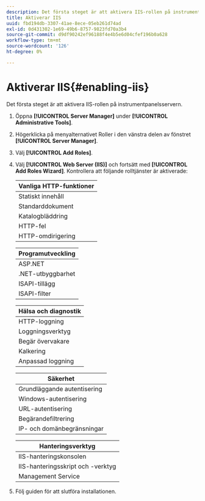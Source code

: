 ```yaml
---
description: Det första steget är att aktivera IIS-rollen på instrumentpanelsservern.
title: Aktiverar IIS
uuid: fbd194db-3307-41ae-8ece-05eb261d74ad
exl-id: 0d431302-1e69-49b6-8757-9823fd70a3b4
source-git-commit: d9df90242ef96188f4e4b5e6d04cfef196b0a628
workflow-type: tm+mt
source-wordcount: '126'
ht-degree: 0%

---
```


# Aktiverar IIS{#enabling-iis}

Det första steget är att aktivera IIS-rollen på instrumentpanelsservern.

1. Öppna **[!UICONTROL Server Manager]** under **[!UICONTROL Administrative Tools]**.
1. Högerklicka på menyalternativet Roller i den vänstra delen av fönstret **[!UICONTROL Server Manager]**.
1. Välj **[!UICONTROL Add Roles]**.
1. Välj **[!UICONTROL Web Server (IIS)]** och fortsätt med **[!UICONTROL Add Roles Wizard]**. Kontrollera att följande rolltjänster är aktiverade:

   | Vanliga HTTP-funktioner |
   |---|
   | Statiskt innehåll |
   | Standarddokument |
   | Katalogbläddring |
   | HTTP-fel |
   | HTTP-omdirigering |

   | Programutveckling |
   |---|
   | ASP.NET |
   | .NET-utbyggbarhet |
   | ISAPI-tillägg |
   | ISAPI-filter |

   | Hälsa och diagnostik |
   |---|
   | HTTP-loggning |
   | Loggningsverktyg |
   | Begär övervakare |
   | Kalkering |
   | Anpassad loggning |

   | Säkerhet |
   |---|
   | Grundläggande autentisering |
   | Windows-autentisering |
   | URL-autentisering |
   | Begärandefiltrering |
   | IP- och domänbegränsningar |

   | Hanteringsverktyg |
   |---|
   | IIS-hanteringskonsolen |
   | IIS-hanteringsskript och -verktyg |
   | Management Service |

1. Följ guiden för att slutföra installationen.
